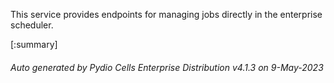 






This service provides endpoints for managing jobs directly in the enterprise scheduler.

[:summary]

###### Auto generated by Pydio Cells Enterprise Distribution v4.1.3 on 9-May-2023
